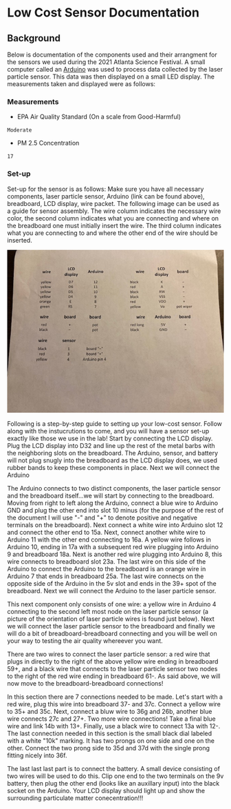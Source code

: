 # Low Cost Sensor Documentation

## Background
Below is documentation of the components used and their arrangment for the sensors we used during the 2021 Atlanta Science Festival. A small computer called an [Arduino](https://store.arduino.cc/usa/mkr2uno-adapter) was used to process data collected by the laser particle sensor. This data was then displayed on a small LED display. The measurements taken and displayed were as follows:

### Measurements
* EPA Air Quality Standard (On a scale from Good-Harmful)
```
Moderate
``` 
* PM 2.5 Concentration
```
17
```
### Set-up
Set-up for the sensor is as follows: 
Make sure you have all necessary components, laser particle sensor, Arduino (link can be found above), breadboard, LCD display, wire packet. The following image can be used as a guide for sensor assembly. The wire column indicates the necessary wire color, the second column indicates what you are connecting and where on the breadboard one must initially insert the wire. The third column indicates what you are connecting to and where the other end of the wire should be inserted. 

![Low Cost Schema](https://github.com/EmoryAir/EmoryAir.github.io/blob/Low_cost_schema/images/Low_Cost_Schema.png)

Following is a step-by-step guide to setting up your low-cost sensor. Follow along with the instucrutions to come, and you will have a sensor set-up exactly like those we use in the lab! Start by connecting the LCD display. Plug the LCD display into D32 and line up the rest of the metal barbs with the neighboring slots on the breadboard. The Arduino, sensor, and battery will not plug snugly into the breadboard as the LCD display does, we used rubber bands to keep these components in place. Next we will connect the Arduino

The Arduino connects to two distinct components, the laser particle sensor and the breadboard itself...we will start by connecting to the breadboard. Moving from right to left along the Arduino, connect a blue wire to Arduino GND and plug the other end into slot 10 minus (for the purpose of the rest of the document I will use "-" and "+" to denote positive and negative terminals on the breadboard). Next connect a white wire into Arduino slot 12 and connect the other end to 15a. Next, connect another white wire to Arduino 11 with the other end connecting to 16a. A yellow wire follows in Arduino 10, ending in 17a with a subsequent red wire plugging into Arduino 9 and breadboard 18a. Next is another red wire plugging into Arduino 8, this wire connects to breadboard slot 23a. The last wire on this side of the Arduino to connect the Arduino to the breadboard is an orange wire in Arduino 7 that ends in breadboard 25a. The last wire connects on the opposite side of the Arduino in the 5v slot and ends in the 39+ spot of the breadboard. Next we will connect the Arduino to the laser particle sensor.

This next component only consists of one wire: a yellow wire in Arduino 4 connecting to the second left most node on the laser particle sensor (a picture of the orientation of laser particle wires is found just below). Next we will connect the laser particle sensor to the breadboard and finally we will do a bit of breadboard-breadboard connecting and you will be well on your way to testing the air quality whereever you want. 

There are two wires to connect the laser particle sensor: a red wire that plugs in directly to the right of the above yellow wire ending in breadboard 59+, and a black wire that connects to the laser particle sensor two nodes to the right of the red wire ending in breadboard 61-. As said above, we will now move to the breadboard-breadboard connections!

In this section there are 7 connections needed to be made. Let's start with a red wire, plug this wire into breadboard 37- and 37c. Connect a yellow wire to 35+ and 35c. Next, connect a bluw wire to 36g and 26b, another blue wire connects 27c and 27+. Two more wire connections! Take a final blue wire and link 14b with 13+. Finally, use a black wire to connect 13a with 12-. The last connection needed in this section is the small black dial labeled with a white "10k" marking. It has two prongs on one side and one on the other. Connect the two prong side to 35d and 37d with the single prong fitting nicely into 36f. 

The last last last part is to connect the battery. A small device consisting of two wires will be used to do this. Clip one end to the two terminals on the 9v battery, then plug the other end (looks like an auxillary input) into the black socket on the Arduino. Your LCD display should light up and show the surrounding particulate matter conecentration!!!






